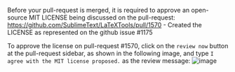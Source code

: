 Before your pull-request is merged,
it is required to approve an open-source MIT LICENSE being discussed on the pull-request:
https://github.com/SublimeText/LaTeXTools/pull/1570 - Created the LICENSE as represented on the github issue #1175

To approve the license on pull-request #1570,
click on the `review now` button at the pull-request sidebar, as shown in the following image,
and type `I agree with the MIT license proposed.` as the review message:
![image](https://user-images.githubusercontent.com/5332158/210024625-dbfb5ff1-c9a1-41b9-b880-2691dbd7a050.png)
